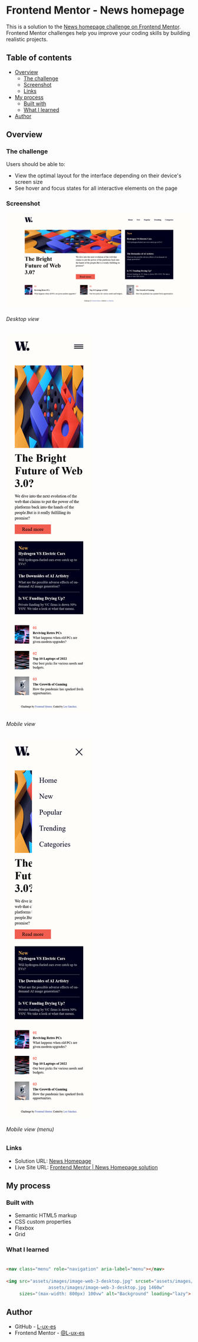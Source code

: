# Frontend Mentor - News homepage

This is a solution to the [News homepage challenge on Frontend Mentor](https://www.frontendmentor.io/challenges/news-homepage-H6SWTa1MFl). Frontend Mentor challenges help you improve your coding skills by building realistic projects. 


## Table of contents

- [Overview](#overview)
    - [The challenge](#the-challenge)
    - [Screenshot](#screenshot)
    - [Links](#links)
- [My process](#my-process)
    - [Built with](#built-with)
    - [What I learned](#what-i-learned)
- [Author](#author)

## Overview

### The challenge

Users should be able to:

- View the optimal layout for the interface depending on their device's screen size
- See hover and focus states for all interactive elements on the page

### Screenshot

![Frontend Mentor | News Homepage (desktop)](Frontend_Mentor_News_Homepage_desktop.png)
###### Desktop view

![Frontend Mentor | News Homepage (mobile)](Frontend_Mentor_News_Homepage_mobile.png)
###### Mobile view

![Frontend Mentor | News Homepage (mobile)](Frontend_Mentor_News_Homepage_menu_mobile.png)
###### Mobile view (menu)

### Links

- Solution URL: [News Homepage](https://github.com/L-ux-es/News-Homepage)
- Live Site URL: [Frontend Mentor | News Homepage solution](https://l-ux-es.github.io/News-Homepage/)

## My process

### Built with

- Semantic HTML5 markup
- CSS custom properties
- Flexbox
- Grid

### What I learned

```html

<nav class="menu" role="navigation" aria-label="menu"></nav>

<img src="assets/images/image-web-3-desktop.jpg" srcset="assets/images/image-web-3-mobile.jpg 600w,
                assets/images/image-web-3-desktop.jpg 1460w"
     sizes="(max-width: 800px) 100vw" alt="Background" loading="lazy">
```

## Author

- GitHub - [L-ux-es](https://github.com/L-ux-es)
- Frontend Mentor - [@L-ux-es](https://www.frontendmentor.io/profile/L-ux-es)